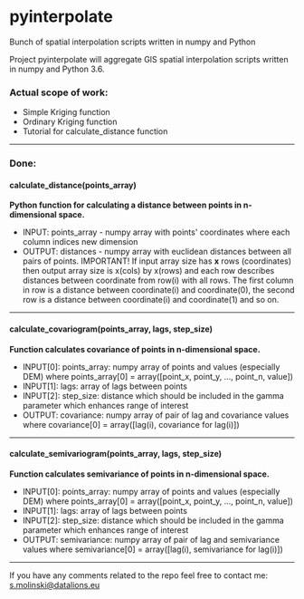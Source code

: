 # pyinterpolate
Bunch of spatial interpolation scripts written in numpy and Python

Project pyinterpolate will aggregate GIS spatial interpolation scripts written in numpy and Python 3.6.

### Actual scope of work:

- Simple Kriging function
- Ordinary Kriging function
- Tutorial for calculate_distance function

---

### Done:

#### calculate_distance(points_array)

<b>Python function for calculating a distance between points in n-dimensional space.</b>

* INPUT: points_array - numpy array with points' coordinates where each column indices new dimension 
* OUTPUT: distances - numpy array with euclidean distances between all pairs of points.
IMPORTANT! If input array size has <b>x</b> rows (coordinates) then output array size is x(cols) by x(rows) and each row describes distances between coordinate from row(i) with all rows. The first column in row is a distance between coordinate(i) and coordinate(0), the second row is a distance between coordinate(i) and coordinate(1) and so on.

---

#### calculate_covariogram(points_array, lags, step_size)

<b>Function calculates covariance of points in n-dimensional space.</b>

* INPUT[0]: points_array: numpy array of points and values (especially DEM) where points_array[0] = array([point_x, point_y, ..., point_n, value])
* INPUT[1]: lags: array of lags between points
* INPUT[2]: step_size: distance which should be included in the gamma parameter which enhances range of interest
* OUTPUT: covariance: numpy array of pair of lag and covariance values where covariance[0] = array([lag(i), covariance for lag(i)])

---

#### calculate_semivariogram(points_array, lags, step_size)

<b>Function calculates semivariance of points in n-dimensional space.</b>

* INPUT[0]: points_array: numpy array of points and values (especially DEM) where points_array[0] = array([point_x, point_y, ..., point_n, value])
* INPUT[1]: lags: array of lags between points
* INPUT[2]: step_size: distance which should be included in the gamma parameter which enhances range of interest
* OUTPUT: semivariance: numpy array of pair of lag and semivariance values where semivariance[0] = array([lag(i), semivariance for lag(i)])

-----

If you have any comments related to the repo feel free to contact me: s.molinski@datalions.eu
